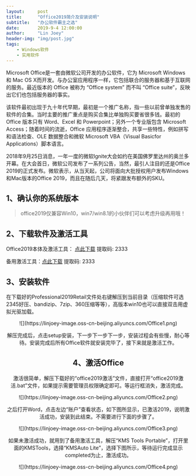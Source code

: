 ```yaml
---
layout:     post
title:      "Office2019简介及安装说明"
subtitle:   "办公软件霸主之选"
date:       2019-9-4 12:00:00
author:     "Lin Joey"
header-img: "img/post.jpg"
tags:
    - Windows软件
    - 实用软件
---
```


Microsoft Office是一套由微软公司开发的办公软件，它为 Microsoft Windows 和 Mac OS X而开发。与办公室应用程序一样，它包括联合的服务器和基于互联网的服务。最近版本的 Office 被称为 “Office system” 而不叫 “Office suite”，反映出它们也包括服务器的事实。

该软件最初出现于九十年代早期，最初是一个推广名称，指一些以前曾单独发售的软件的合集。当时主要的推广重点是购买合集比单独购买要省很多钱。最初的 Office 版本只有 Word、Excel 和 Powerpoint；另外一个专业版包含 Microsoft Access；随着时间的流逝，Office 应用程序逐渐整合，共享一些特性，例如拼写和语法检查、OLE 数据整合和微软 Microsoft VBA（Visual Basicfor Applications）脚本语言。

2018年9月25日消息，一年一度的微软Ignite大会如约在美国佛罗里达州的奥兰多开幕。在大会首日，微软公司发布了一系列公告，当然，最引人注目的还是Office 2019的正式发布。微软表示，从当天起，公司将面向大批授权用户发布Windows和Mac版本的Office 2019，而且在随后几天，将紧跟发布额外的SKU。




## 1、确认你的系统版本 ##
>office2019仅兼容Win10，win7/win8.1的小伙伴们可以考虑升级再用哦！

## 2、下载软件及激活工具 ##
Office2019本体及激活工具： [点此下载](https://pan.baidu.com/s/18yLZnmZjA7vPcPlvGGUgbw) 提取码: 2333

备用激活工具：[点此下载]( https://pan.baidu.com/s/1MVkdjKWHxD-63Pebcv94Qg) 提取码: 2333


## 3、安装软件 ##
在下载好的Professional2019Retail文件处右键解压到当前目录（压缩软件可选2345好压、bandizip、7zip、360压缩等等），高版本win10也可以直接双击用虚拟光驱加载。
 <div align=center>![](https://linjoey-image.oss-cn-beijing.aliyuncs.com/Office1.png)

解压完成后，点击setup安装，下一步下一步下一步，安装过程会有些慢，耐心等待。安装完成后所有Office软件就安装完毕了，接下来就是激活工作。

## 4、激活Office ##
激活很简单，解压下载好的“office2019激活”文件，直接打开“office2019激活.bat”文件，如果提示需要管理员权限确定即可。等运行框消失，激活完成。
 <div align=center>![](https://linjoey-image.oss-cn-beijing.aliyuncs.com/Office2.png)

之后打开Word，点击左边“账户”查看状态，如下图所显示，已激活2019，说明激活成功，安装到此结束。不需要进行下面的步骤了。
 <div align=center>![](https://linjoey-image.oss-cn-beijing.aliyuncs.com/Office3.png)

如果未激活成功，就用到了备用激活工具，解压“KMS Tools Portable”，打开里面的KMSTools，选择“KMSAuto Lite”，选择下图所示，等待运行完成显示completed为止，激活成功。
 <div align=center>![](https://linjoey-image.oss-cn-beijing.aliyuncs.com/Office4.png)


